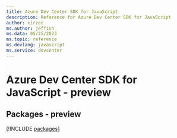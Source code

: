 ```yaml
---
title: Azure Dev Center SDK for JavaScript
description: Reference for Azure Dev Center SDK for JavaScript
author: xirzec
ms.author: jeffish
ms.data: 05/25/2023
ms.topic: reference
ms.devlang: javascript
ms.service: devcenter
---
```

# Azure Dev Center SDK for JavaScript - preview
## Packages - preview
[!INCLUDE [packages](dev-center-index.md)]